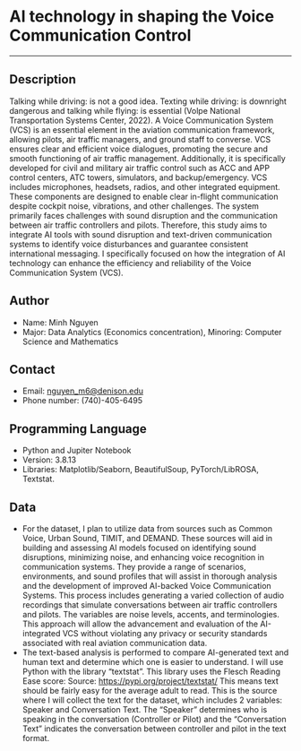 # AI technology in shaping the Voice Communication Control
-------------------------------------------------------------
## Description
Talking while driving: is not a good idea. Texting while driving: is downright dangerous and talking while flying: is essential (Volpe National Transportation Systems Center, 2022). A Voice Communication System (VCS) is an essential element in the aviation communication framework, allowing pilots, air traffic managers, and ground staff to converse. VCS ensures clear and efficient voice dialogues, promoting the secure and smooth functioning of air traffic management. Additionally, it is specifically developed for civil and military air traffic control such as ACC and APP control centers, ATC towers, simulators, and backup/emergency. VCS includes microphones, headsets, radios, and other integrated equipment. These components are designed to enable clear in-flight communication despite cockpit noise, vibrations, and other challenges. The system primarily faces challenges with sound disruption and the communication between air traffic controllers and pilots. Therefore, this study aims to integrate AI tools with sound disruption and text-driven communication systems to identify voice disturbances and guarantee consistent international messaging. I specifically focused on how the integration of AI technology can enhance the efficiency and reliability of the Voice Communication System (VCS).
## Author
- Name: Minh Nguyen
- Major: Data Analytics (Economics concentration), Minoring: Computer Science and Mathematics
## Contact
- Email: nguyen_m6@denison.edu
- Phone number: (740)-405-6495
## Programming Language
- Python and Jupiter Notebook
- Version: 3.8.13
- Libraries: Matplotlib/Seaborn, BeautifulSoup, PyTorch/LibROSA, Textstat.
  

## Data
- For the dataset, I plan to utilize data from sources such as Common Voice, Urban Sound, TIMIT, and DEMAND. These sources will aid in building and assessing AI models focused on identifying sound disruptions, minimizing noise, and enhancing voice recognition in communication systems. They provide a range of scenarios, environments, and sound profiles that will assist in thorough analysis and the development of improved AI-backed Voice Communication Systems. This process includes generating a varied collection of audio recordings that simulate conversations between air traffic controllers and pilots. The variables are noise levels, accents, and terminologies. This approach will allow the advancement and evaluation of the AI-integrated VCS without violating any privacy or security standards associated with real aviation communication data.
- The text-based analysis is performed to compare AI-generated text and human text and determine which one is easier to understand. I will use Python with the library “textstat”. This library uses the Flesch Reading Ease score: Source: https://pypi.org/project/textstat/
This means text should be fairly easy for the average adult to read. This is the source where I will
collect the text for the dataset, which includes 2 variables: Speaker and Conversation Text. The “Speaker” determines who is speaking in the conversation (Controller or Pilot) and the “Conversation Text” indicates the conversation between controller and pilot in the text format.



